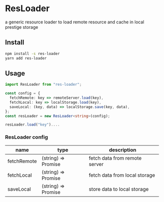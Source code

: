 # ResLoader
a generic resource loader to load remote resource and cache in local prestige storage


## Install
```sh
npm install -s res-loader
yarn add res-loader
```

## Usage
```ts
import ResLoader from "res-loader";

const config = {
  fetchRemote: key => remoteServer.load(key),
  fetchLocal: key => localStorage.load(key),
  saveLocal: (key, data) => localStorage.save(key, data),
};
const resLoader = new ResLoader<string>(config);

resLoader.load("key")....

```

### ResLoader config

|name|type|description|
|--|--|--|
|fetchRemote|(string) => Promise<DataType>| fetch data from remote server|
|fetchLocal|(string) => Promise<DataType>| fetch data from local storage|
|saveLocal|(string) => Promise<DataType>| store data to local storage|

